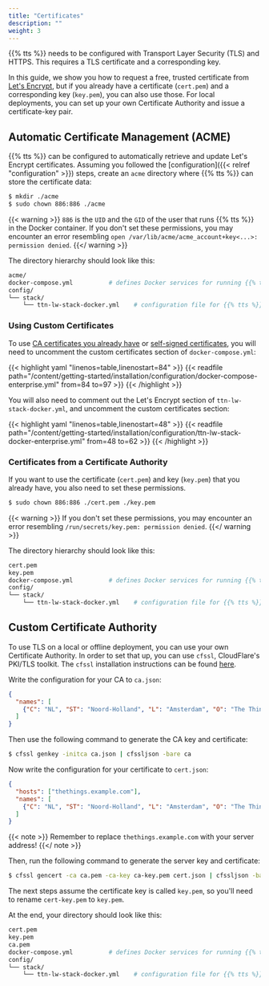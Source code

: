```yaml
---
title: "Certificates"
description: ""
weight: 3
---
```


{{% tts %}} needs to be configured with Transport Layer Security (TLS) and HTTPS. This requires a TLS certificate and a corresponding key.

<!--more-->

In this guide, we show you how to request a free, trusted certificate from [Let's Encrypt](https://letsencrypt.org/getting-started/), but if you already have a certificate (`cert.pem`) and a corresponding key (`key.pem`), you can also use those. For local deployments, you can set up your own Certificate Authority and issue a certificate-key pair.

## Automatic Certificate Management (ACME)

{{% tts %}} can be configured to automatically retrieve and update Let's Encrypt certificates. Assuming you followed the [configuration]({{< relref "configuration" >}}) steps, create an `acme` directory where {{% tts %}} can store the certificate data:

```bash
$ mkdir ./acme
$ sudo chown 886:886 ./acme
```

{{< warning >}} `886` is the `UID` and the `GID` of the user that runs {{% tts %}} in the Docker container. If you don't set these permissions, you may encounter an error resembling `open /var/lib/acme/acme_account+key<...>: permission denied`. {{</ warning >}}

The directory hierarchy should look like this:

```bash
acme/
docker-compose.yml          # defines Docker services for running {{% tts %}}
config/
└── stack/
    └── ttn-lw-stack-docker.yml    # configuration file for {{% tts %}}
```

### Using Custom Certificates

To use [CA certificates you already have](#certificates-from-a-certificate-authority) or [self-signed certificates](#custom-certificate-authority), you will need to uncomment the custom certificates section of `docker-compose.yml`:

{{< highlight yaml "linenos=table,linenostart=84" >}}
{{< readfile path="/content/getting-started/installation/configuration/docker-compose-enterprise.yml" from=84 to=97 >}}
{{< /highlight >}}

You will also need to comment out the Let's Encrypt section of `ttn-lw-stack-docker.yml`, and uncomment the custom certificates section:

{{< highlight yaml "linenos=table,linenostart=48" >}}
{{< readfile path="/content/getting-started/installation/configuration/ttn-lw-stack-docker-enterprise.yml" from=48 to=62 >}}
{{< /highlight >}}

### Certificates from a Certificate Authority

If you want to use the certificate (`cert.pem`) and key (`key.pem`) that you already have, you also need to set these permissions.

```bash
$ sudo chown 886:886 ./cert.pem ./key.pem
```

{{< warning >}} If you don't set these permissions, you may encounter an error resembling `/run/secrets/key.pem: permission denied`. {{</ warning >}}

The directory hierarchy should look like this:

```bash
cert.pem
key.pem
docker-compose.yml          # defines Docker services for running {{% tts %}}
config/
└── stack/
    └── ttn-lw-stack-docker.yml    # configuration file for {{% tts %}}
```

## Custom Certificate Authority

To use TLS on a local or offline deployment, you can use your own Certificate Authority. In order to set that up, you can use `cfssl`, CloudFlare's PKI/TLS toolkit. The `cfssl` installation instructions can be found [here](https://github.com/cloudflare/cfssl#installation).

Write the configuration for your CA to `ca.json`:

```json
{
  "names": [
    {"C": "NL", "ST": "Noord-Holland", "L": "Amsterdam", "O": "The Things Demo"}
  ]
}
```

Then use the following command to generate the CA key and certificate:

```bash
$ cfssl genkey -initca ca.json | cfssljson -bare ca
```

Now write the configuration for your certificate to `cert.json`:

```json
{
  "hosts": ["thethings.example.com"],
  "names": [
    {"C": "NL", "ST": "Noord-Holland", "L": "Amsterdam", "O": "The Things Demo"}
  ]
}
```

{{< note >}} Remember to replace `thethings.example.com` with your server address! {{</ note >}}

Then, run the following command to generate the server key and certificate:

```bash
$ cfssl gencert -ca ca.pem -ca-key ca-key.pem cert.json | cfssljson -bare cert
```

The next steps assume the certificate key is called `key.pem`, so you'll need to rename `cert-key.pem` to `key.pem`.

At the end, your directory should look like this:

```bash
cert.pem
key.pem
ca.pem
docker-compose.yml          # defines Docker services for running {{% tts %}}
config/
└── stack/
    └── ttn-lw-stack-docker.yml    # configuration file for {{% tts %}}
```
